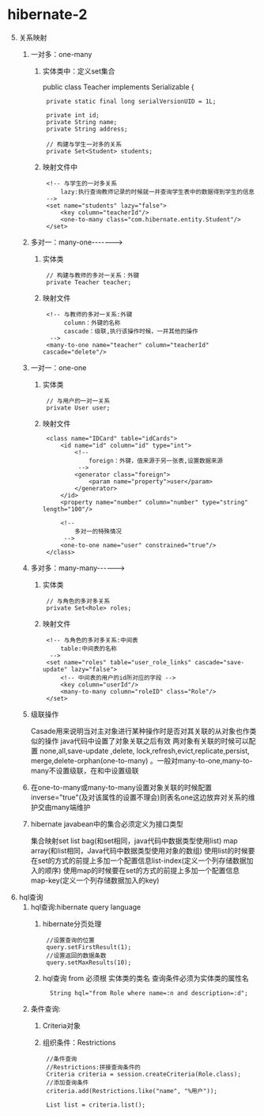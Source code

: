 # hibernate-2
5. 关系映射
	1. 一对多：one-many
		1. 实体类中：定义set集合

			public class Teacher implements Serializable {

				private static final long serialVersionUID = 1L;
			
				private int id;
				private String name;
				private String address;
			
				// 构建与学生一对多的关系
				private Set<Student> students;
		2. 映射文件中

			 	<!-- 与学生的一对多关系 
		        	lazy:执行查询教师记录的时候就一并查询学生表中的数据得到学生的信息
		        -->
		        <set name="students" lazy="false">
		            <key column="teacherId"/>
		            <one-to-many class="com.hibernate.entity.Student"/>
		        </set>
	2. 多对一：many-one------->
		1. 实体类

				// 构建与教师的多对一关系：外键
				private Teacher teacher;
		2. 映射文件

				<!-- 与教师的多对一关系:外键
		        	 column：外键的名称
		        	 cascade：级联,执行该操作时候，一并其他的操作
		         -->
		        <many-to-one name="teacher" column="teacherId" cascade="delete"/>
	3. 一对一：one-one
		1. 实体类
			
				// 与用户的一对一关系
				private User user;
		2. 映射文件

				<class name="IDCard" table="idCards">
			        <id name="id" column="id" type="int">
			            <!-- 
			            	foreign：外键，值来源于另一张表,设置数据来源
			             -->
			            <generator class="foreign">
			                <param name="property">user</param>
			            </generator>
			        </id>
			        <property name="number" column="number" type="string" length="100"/>
			        
			        <!-- 
			        	多对一的特殊情况
			         -->
			        <one-to-one name="user" constrained="true"/>
			    </class>
	4. 多对多：many-many------>
		1. 实体类
			
				// 与角色的多对多关系
				private Set<Role> roles;
		2. 映射文件
				
				<!-- 与角色的多对多关系:中间表
		        	table:中间表的名称
		         -->
		        <set name="roles" table="user_role_links" cascade="save-update" lazy="false">
		            <!-- 中间表的用户的id所对应的字段 -->
		            <key column="userId"/>
		            <many-to-many column="roleID" class="Role"/>
		        </set>
	5. 级联操作
		
		Casade用来说明当对主对象进行某种操作时是否对其关联的从对象也作类似的操作 java代码中设置了对象关联之后有效  两对象有关联的时候可以配置
      none,all,save-update ,delete, lock,refresh,evict,replicate,persist,
      merge,delete-orphan(one-to-many) 。一般对many-to-one,many-to-many不设置级联，在<one-to-one>和<one-to-many>中设置级联
	6. 在one-to-many或many-to-many设置对象关联的时候配置inverse="true"(及对该属性的设置不理会)则表名one这边放弃对关系的维护交由many端维护
	7. hibernate javabean中的集合必须定义为接口类型

		集合映射set list bag(和set相同，java代码中数据类型使用list) map array(和list相同，Java代码中数据类型使用对象的数组)
		  使用list的时候要在set的方式的前提上多加一个配置信息list-index(定义一个列存储数据加入的顺序)
		  使用map的时候要在set的方式的前提上多加一个配置信息map-key(定义一个列存储数据加入的key)
5. hql查询
	1. hql查询:hibernate query language
		1. hibernate分页处理
			
				//设置查询的位置
				query.setFirstResult(1);
				//设置返回的数据条数
				query.setMaxResults(10);
		2. hql查询 from 必须根 实体类的类名 查询条件必须为实体类的属性名
				
				 String hql="from Role where name=:n and description=:d";
	2. 条件查询:
		1. Criteria对象
		2. 组织条件：Restrictions

				//条件查询
				//Restrictions:拼接查询条件的
				Criteria criteria = session.createCriteria(Role.class);
				//添加查询条件
				criteria.add(Restrictions.like("name", "%用户"));
				
				List list = criteria.list();
